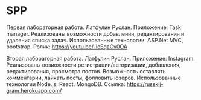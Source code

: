# SPP
Первая лабораторная работа. 
Латфулин Руслан. 
Приложение: Task manager. Реализованы возможности добавления, редактирования и удаления списка задач.
Использованные технологии: ASP.Net MVC, bootstrap. Ролик: https://youtu.be/-ieEqaCv0OA

Вторая лабораторная работа. 
Латфулин Руслан. 
Приложение: Instagram. Реализованы возиожности регистрации/авторизации, добавления, редактирования, просмотра постов. Возможность оставлять комментарии, лайкать посты, фолловить юзеров. 
Использованные технологии Node.js. React. MongoDB. Ссылка: https://russkij-gram.herokuapp.com/
